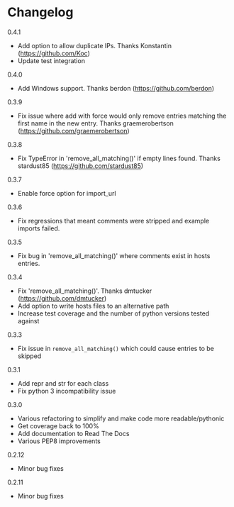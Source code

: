Changelog
=========

0.4.1

- Add option to allow duplicate IPs. Thanks Konstantin (https://github.com/Koc)
- Update test integration

0.4.0

- Add Windows support. Thanks berdon (https://github.com/berdon)

0.3.9

- Fix issue where add with force would only remove entries matching the first name in the new entry. Thanks graemerobertson (https://github.com/graemerobertson)

0.3.8

- Fix TypeError in 'remove_all_matching()' if empty lines found. Thanks stardust85 (https://github.com/stardust85) 

0.3.7

- Enable force option for import_url

0.3.6

- Fix regressions that meant comments were stripped and example imports failed.

0.3.5

- Fix bug in 'remove_all_matching()' where comments exist in hosts entries.

0.3.4

- Fix 'remove_all_matching()'. Thanks dmtucker (https://github.com/dmtucker)
- Add option to write hosts files to an alternative path
- Increase test coverage and the number of python versions tested against

0.3.3

- Fix issue in `remove_all_matching()` which could cause entries to be skipped

0.3.1

- Add repr and str for each class
- Fix python 3 incompatibility issue

0.3.0

- Various refactoring to simplify and make code more readable/pythonic
- Get coverage back to 100%
- Add documentation to Read The Docs
- Various PEP8 improvements

0.2.12

- Minor bug fixes

0.2.11

- Minor bug fixes
